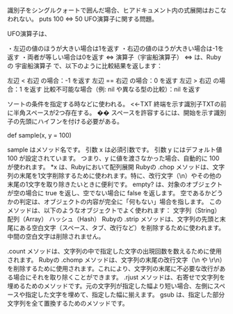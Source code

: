 識別子をシングルクォートで囲んだ場合、ヒアドキュメント内の式展開はおこなわれない。
puts 100 <=> 50
UFO演算子に関する問題。

UFO演算子は、

・左辺の値のほうが大きい場合は1を返す
・右辺の値のほうが大きい場合は-1を返す
・両者が等しい場合は0を返す
<=> 演算子（宇宙船演算子）
<=> は、Rubyの 宇宙船演算子 で、以下のように比較結果を返します：

左辺 < 右辺 の場合：-1 を返す
左辺 == 右辺 の場合：0 を返す
左辺 > 右辺 の場合：1 を返す
比較不可能な場合（例: nil や異なる型の比較）：nil を返す

ソートの条件を指定する時などに使われる。
<<-TXT
終端を示す識別子TXTの前に半角スペースが2つ存在する。 �� スペースを許容するには、開始を示す識別子の先頭にハイフンを付ける必要がある。

def sample(x, y = 100)

sample はメソッド名です。
引数 x は必須引数です。
引数 y にはデフォルト値 100 が設定されています。
つまり、y に値を渡さなかった場合、自動的に 100 が使われます。
*x は、Rubyにおいて配列展開
Rubyの .chop メソッドは、文字列の末尾を1文字削除するために使われます。特に、改行文字（\n）やその他の末尾の1文字を取り除きたいときに便利です。
empty? は、対象のオブジェクトが空の場合に true を返し、空でない場合に false を返します。
空であるかどうかの判定は、オブジェクトの内容が完全に「何もない」場合を指します。
このメソッドは、以下のようなオブジェクトでよく使われます：
文字列（String）
配列（Array）
ハッシュ（Hash）
Rubyの .strip メソッドは、文字列の先頭と末尾にある空白文字（スペース、タブ、改行など）を削除するために使われます。中間の空白文字は削除されません。

.count メソッドは、文字列の中で指定した文字の出現回数を数えるために使用されます。
Rubyの .chomp メソッドは、文字列の末尾の改行文字（\n や \r\n）を削除するために使用されます。これにより、文字列の末尾に不必要な改行がある場合にそれを取り除くことができます。
.rjust メソッドは、右寄せで文字列を埋めるためのメソッドです。元の文字列が指定した幅より短い場合、左側にスペースや指定した文字を埋めて、指定した幅に揃えます。
gsub は、指定した部分文字列を全て置換するためのメソッドです。

